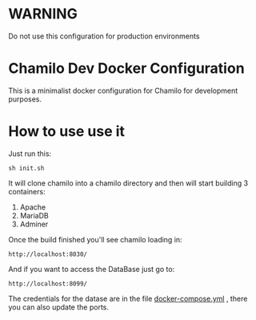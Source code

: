 # WARNING

Do not use this configuration for production environments

# Chamilo Dev Docker Configuration

This is a minimalist docker configuration for Chamilo for development purposes.

# How to use use it

Just run this:

``` sh init.sh ```

It will clone chamilo into a chamilo directory and then will start building 3 containers:

1. Apache 
2. MariaDB
3. Adminer

Once the build finished you'll see chamilo loading in: 

```http://localhost:8030/```

And if you want to access the DataBase just go to: 

``` http://localhost:8099/ ```


The credentials for the datase are in the file [docker-compose.yml](https://github.com/fragotesac/chamilo-docker-configuration/blob/master/docker-compose.yml)
, there you can also update the ports.
